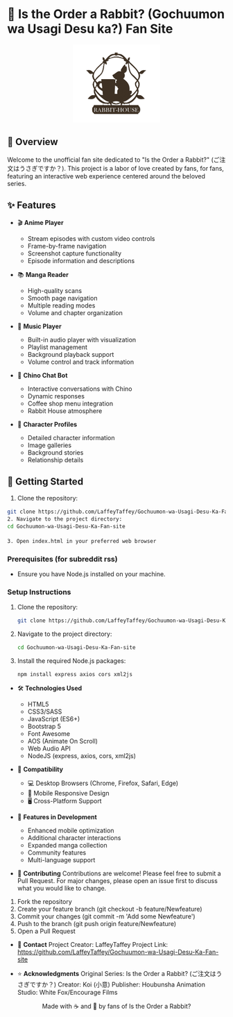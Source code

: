 # 🐰 Is the Order a Rabbit? (Gochuumon wa Usagi Desu ka?) Fan Site

<p align="center">
  <img src="assets/img/favico.png" alt="Rabbit House Logo" width="200"/>
</p>

## 📖 Overview

Welcome to the unofficial fan site dedicated to "Is the Order a Rabbit?" (ご注文はうさぎですか？). This project is a labor of love created by fans, for fans, featuring an interactive web experience centered around the beloved series.

## ✨ Features

- 🎬 **Anime Player**
  - Stream episodes with custom video controls
  - Frame-by-frame navigation
  - Screenshot capture functionality
  - Episode information and descriptions

- 📚 **Manga Reader**
  - High-quality scans
  - Smooth page navigation
  - Multiple reading modes
  - Volume and chapter organization

- 🎵 **Music Player**
  - Built-in audio player with visualization
  - Playlist management
  - Background playback support
  - Volume control and track information

- 🤖 **Chino Chat Bot**
  - Interactive conversations with Chino
  - Dynamic responses
  - Coffee shop menu integration
  - Rabbit House atmosphere

- 👥 **Character Profiles**
  - Detailed character information
  - Image galleries
  - Background stories
  - Relationship details

## 🚀 Getting Started

1. Clone the repository:
```bash
git clone https://github.com/LaffeyTaffey/Gochuumon-wa-Usagi-Desu-Ka-Fan-site.git
2. Navigate to the project directory:
cd Gochuumon-wa-Usagi-Desu-Ka-Fan-site

3. Open index.html in your preferred web browser
```
### Prerequisites (for subreddit rss)
- Ensure you have Node.js installed on your machine.

### Setup Instructions
1. Clone the repository:
   ```bash
   git clone https://github.com/LaffeyTaffey/Gochuumon-wa-Usagi-Desu-Ka-Fan-site.git
2. Navigate to the project directory:
   ```bash
   cd Gochuumon-wa-Usagi-Desu-Ka-Fan-site
3. Install the required Node.js packages:
   ```bash
   npm install express axios cors xml2js
- 🛠️ **Technologies Used**
    - HTML5
    - CSS3/SASS
    - JavaScript (ES6+)
    - Bootstrap 5
    - Font Awesome
    - AOS (Animate On Scroll)
    - Web Audio API
    - NodeJS (express, axios, cors, xml2js)

- 📱 **Compatibility**
    - 💻 Desktop Browsers (Chrome, Firefox, Safari, Edge)
    - 📱 Mobile Responsive Design
    - 🖥️ Cross-Platform Support

- 🎨 **Features in Development**
    - Enhanced mobile optimization
    - Additional character interactions
    - Expanded manga collection
    - Community features
    - Multi-language support

- 🤝 **Contributing**
Contributions are welcome! Please feel free to submit a Pull Request. For major changes, please open an issue first to discuss what you would like to change.

1. Fork the repository
2. Create your feature branch (git checkout -b feature/Newfeature)
3. Commit your changes (git commit -m 'Add some Newfeature')
4. Push to the branch (git push origin feature/Newfeature)
5. Open a Pull Request

- 📮 **Contact**
Project Creator: LaffeyTaffey
Project Link: https://github.com/LaffeyTaffey/Gochuumon-wa-Usagi-Desu-Ka-Fan-site

- ⭐ **Acknowledgments**
Original Series: Is the Order a Rabbit? (ご注文はうさぎですか？)
Creator: Koi (小意)
Publisher: Houbunsha
Animation Studio: White Fox/Encourage Films

<p align="center"> Made with ☕ and 💖 by fans of Is the Order a Rabbit? </p>